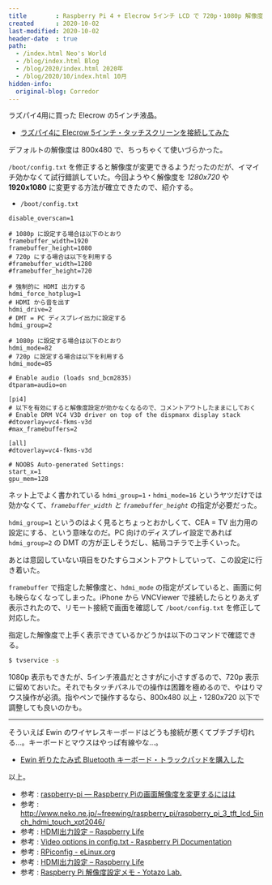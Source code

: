 ```yaml
---
title        : Raspberry Pi 4 + Elecrow 5インチ LCD で 720p・1080p 解像度で表示する方法
created      : 2020-10-02
last-modified: 2020-10-02
header-date  : true
path:
  - /index.html Neo's World
  - /blog/index.html Blog
  - /blog/2020/index.html 2020年
  - /blog/2020/10/index.html 10月
hidden-info:
  original-blog: Corredor
---
```


ラズパイ4用に買った Elecrow の5インチ液晶。

- [ラズパイ4に Elecrow 5インチ・タッチスクリーンを接続してみた](/blog/2020/06/29-01.html)

デフォルトの解像度は 800x480 で、ちっちゃくて使いづらかった。

`/boot/config.txt` を修正すると解像度が変更できるようだったのだが、イマイチ効かなくて試行錯誤していた。今回ようやく解像度を *1280x720* や **1920x1080** に変更する方法が確立できたので、紹介する。

- `/boot/config.txt`

```properties
disable_overscan=1

# 1080p に設定する場合は以下のとおり
framebuffer_width=1920
framebuffer_height=1080
# 720p にする場合は以下を利用する
#framebuffer_width=1280
#framebuffer_height=720

# 強制的に HDMI 出力する
hdmi_force_hotplug=1
# HDMI から音を出す
hdmi_drive=2
# DMT = PC ディスプレイ出力に設定する
hdmi_group=2

# 1080p に設定する場合は以下のとおり
hdmi_mode=82
# 720p に設定する場合は以下を利用する
hdmi_mode=85

# Enable audio (loads snd_bcm2835)
dtparam=audio=on

[pi4]
# 以下を有効にすると解像度設定が効かなくなるので、コメントアウトしたままにしておく
# Enable DRM VC4 V3D driver on top of the dispmanx display stack
#dtoverlay=vc4-fkms-v3d
#max_framebuffers=2

[all]
#dtoverlay=vc4-fkms-v3d

# NOOBS Auto-generated Settings:
start_x=1
gpu_mem=128
```

ネット上でよく書かれている `hdmi_group=1`・`hdmi_mode=16` というヤツだけでは効かなくて、*`framebuffer_width` と `framebuffer_height`* の指定が必要だった。

`hdmi_group=1` というのはよく見るとちょっとおかしくて、CEA = TV 出力用の設定にする、という意味なのだ。PC 向けのディスプレイ設定であれば `hdmi_group=2` の DMT の方が正しそうだし、結局コチラで上手くいった。

あとは意図していない項目をひたすらコメントアウトしていって、この設定に行き着いた。

`framebuffer` で指定した解像度と、`hdmi_mode` の指定がズレていると、画面に何も映らなくなってしまった。iPhone から VNCViewer で接続したらとりあえず表示されたので、リモート接続で画面を確認して `/boot/config.txt` を修正して対応した。

指定した解像度で上手く表示できているかどうかは以下のコマンドで確認できる。

```bash
$ tvservice -s
```

1080p 表示もできたが、5インチ液晶だとさすがに小さすぎるので、720p 表示に留めておいた。それでもタッチパネルでの操作は困難を極めるので、やはりマウス操作が必須。指やペンで操作するなら、800x480 以上・1280x720 以下で調整しても良いのかも。

-----

そういえば Ewin のワイヤレスキーボードはどうも接続が悪くてブチブチ切れる…。キーボードとマウスはやっぱ有線やな…。

- [Ewin 折りたたみ式 Bluetooth キーボード・トラックパッドを購入した](/blog/2020/07/01-01.html)

以上。

- 参考 : [raspberry-pi — Raspberry Piの画面解像度を変更するにはは](https://www.it-swarm.dev/ja/raspberry-pi/raspberry-pi%E3%81%AE%E7%94%BB%E9%9D%A2%E8%A7%A3%E5%83%8F%E5%BA%A6%E3%82%92%E5%A4%89%E6%9B%B4%E3%81%99%E3%82%8B%E3%81%AB%E3%81%AF%E3%81%AF/1046607883/)
- 参考 : <http://www.neko.ne.jp/~freewing/raspberry_pi/raspberry_pi_3_tft_lcd_5inch_hdmi_touch_xpt2046/>
- 参考 : [HDMI出力設定 – Raspberry Life](https://raspberrylife.wordpress.com/2013/02/02/hdmi%E5%87%BA%E5%8A%9B%E8%A8%AD%E5%AE%9A/)
- 参考 : [Video options in config.txt - Raspberry Pi Documentation](https://www.raspberrypi.org/documentation/configuration/config-txt/video.md)
- 参考 : [RPiconfig - eLinux.org](https://elinux.org/RPiconfig)
- 参考 : [HDMI出力設定 – Raspberry Life](https://raspberrylife.wordpress.com/2013/02/02/hdmi%E5%87%BA%E5%8A%9B%E8%A8%AD%E5%AE%9A/)
- 参考 : [Raspberry Pi 解像度設定メモ - Yotazo Lab.](https://yotazo.hateblo.jp/entry/2015/02/19/170014)
